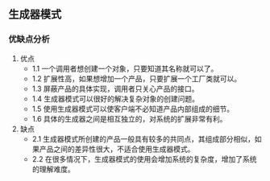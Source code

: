 ## 生成器模式

### 优缺点分析
1. 优点
    - 1.1 一个调用者想创建一个对象，只要知道其名称就可以了。
    - 1.2 扩展性高，如果想增加一个产品，只要扩展一个工厂类就可以。
    - 1.3 屏蔽产品的具体实现，调用者只关心产品的接口。
    - 1.4 生成器模式可以很好的解决复杂对象的创建问题。
    - 1.5 使用生成器模式可以使客户端不必知道产品内部组成的细节。
    - 1.6 具体的生成器之间是相互独立的，对系统的扩展非常有利。
2. 缺点 
    - 2.1 生成器模式所创建的产品一般具有较多的共同点，其组成部分相似，如果产品之间的差异性很大，不适合使用生成器模式。
    - 2.2 在很多情况下，生成器模式的使用会增加系统的复杂度，增加了系统的理解难度。